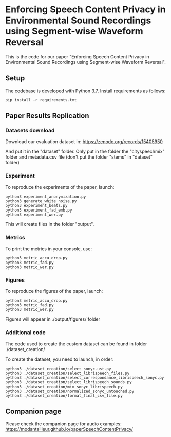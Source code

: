 # Enforcing Speech Content Privacy in Environmental Sound Recordings using Segment-wise Waveform Reversal

This is the code for our paper "Enforcing Speech Content Privacy in Environmental Sound Recordings using Segment-wise Waveform Reversal".

## Setup

The codebase is developed with Python 3.7. Install requirements as follows:
```
pip install -r requirements.txt
```

## Paper Results Replication

### Datasets download

Download our evaluation dataset in:
https://zenodo.org/records/15405950

And put it in the "dataset" folder. Only put in the folder the "cityspeechmix" folder and metadata.csv file (don't put the folder "stems" in "dataset" folder)

### Experiment

To reproduce the experiments of the paper, launch:

```
python3 experiment_anonymization.py
python3 generate_white_noise.py
python3 experiment_beats.py
python3 experiment_fad_emb.py
python3 experiment_wer.py
```

This will create files in the folder "output".

### Metrics

To print the metrics in your console, use:

```
python3 metric_accu_drop.py
python3 metric_fad.py
python3 metric_wer.py
```

### Figures

To reproduce the figures of the paper, launch:

```
python3 metric_accu_drop.py
python3 metric_fad.py
python3 metric_wer.py
```

Figures will appear in ./output/figures/ folder

### Additional code

The code used to create the custom dataset can be found in folder ./dataset_creation/

To create the dataset, you need to launch, in order:

```
python3 ./dataset_creation/select_sonyc-ust.py
python3 ./dataset_creation/select_librispeech_files.py
python3 ./dataset_creation/select_correspondance_librispeech_sonyc.py
python3 ./dataset_creation/select_librispeech_sounds.py
python3 ./dataset_creation/mix_sonyc_librispeech.py
python3 ./dataset_creation/normalized_sonyc_untouched.py
python3 ./dataset_creation/format_final_csv_file.py
```

## Companion page

Please check the companion page for audio examples:
https://modantailleur.github.io/paperSpeechContentPrivacy/